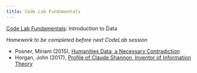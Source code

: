 ```yaml
---
title: Code Lab Fundamentals
---
```


[Code Lab Fundamentals]([https://github.com/scholarslab/CodeLab](https://github.com/scholarslab/CodeLab/tree/master/Week02)): Introduction to Data

*Homework to be completed before next CodeLab session*

* Posner, Miriam (2015),  [Humanities Data, a Necessary Contradiction ](http://miriamposner.com/blog/humanities-data-a-necessary-contradiction/)
* Horgan, John (2017), [Profile of Claude Shannon, Inventor of Information Theory](https://blogs.scientificamerican.com/cross-check/profile-of-claude-shannon-inventor-of-information-theory/)
